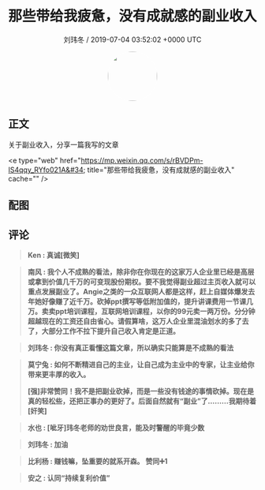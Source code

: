<h1 align="center">那些带给我疲惫，没有成就感的副业收入</h1>
<p align="center">
    <a>刘玮冬 / 2019-07-04 03:52:02 &#43;0000 UTC</a>
</p>

<div align="center">
    <img src="https://images.zsxq.com/FqiqhLbAL9tMBAUz_QdstAp1Djeb?e=1590940799&amp;token=kIxbL07-8jAj8w1n4s9zv64FuZZNEATmlU_Vm6zD:wBfJNEf8KVwZ_w4IurtCm1dT1NM=" width="100" height="100" style="border:1px solid;border-radius:50%; color:#ffffff"/>
</div>

## 正文

<div>
关于副业收入，分享一篇我写的文章

&lt;e type=&#34;web&#34; href=&#34;https://mp.weixin.qq.com/s/rBVDPm-IS4qqy_RYfo021A&#34; title=&#34;那些带给我疲惫，没有成就感的副业收入&#34; cache=&#34;&#34; /&gt;
</div>

## 配图
<div class="image" align="center">

</div>

## 评论

<div align="left">
<div>

<blockquote >
<span> <strong>Ken : 真诚[微笑] </strong></span>
</blockquote>

<blockquote >
<span> <strong>南风 : 我个人不成熟的看法，除非你在你现在的这家万人企业里已经是高层或拿到价值几千万的可变现股份期权。要不我觉得副业超过主页收入就可以重点发展副业了。Angie之类的一众互联网人都是这样，赶上自媒体爆发去年她好像赚了近千万。砍掉ppt撰写等低附加值的，提升讲课费用一节课几万。卖卖ppt培训课程，互联网培训课程，以你的99元卖一两万份。分分钟超越现在的工资还自由省心。请假算啥，这万人企业里混油划水的多了去了，大部分工作不拉下提升自己收入肯定是正道。 </strong></span>
</blockquote>

<blockquote >
<span> <strong>刘玮冬 : 你没有真正看懂这篇文章，所以确实只能算是不成熟的看法 </strong></span>
</blockquote>

<blockquote >
<span> <strong>莫宁兔 : 如何不断精进自己的主业，让自己成为主业中的专家，让主业给你带来更丰厚的收入。

[强]非常赞同！我不是把副业砍掉，而是一些没有钱途的事情砍掉。现在是真的轻松些，还把正事办的更好了。后面自然就有“副业”了………我期待着[奸笑] </strong></span>
</blockquote>

<blockquote >
<span> <strong>水也 : [呲牙]玮冬老师的劝世良言，能及时警醒的毕竟少数 </strong></span>
</blockquote>

<blockquote >
<span> <strong>刘玮冬 : 加油 </strong></span>
</blockquote>

<blockquote >
<span> <strong>比利杨 : 赚钱嘛，坠重要的就系开森。 赞同➕1 </strong></span>
</blockquote>

<blockquote >
<span> <strong>安之 : 认同“持续复利价值” </strong></span>
</blockquote>

</div>
</div>